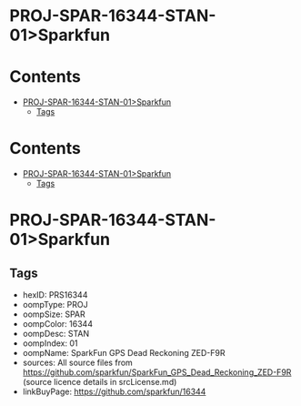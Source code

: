 
PROJ-SPAR-16344-STAN-01>Sparkfun
================================

Contents
========

* [PROJ-SPAR-16344-STAN-01>Sparkfun](#proj-spar-16344-stan-01sparkfun)
	* [Tags](#tags)

Contents
========

* [PROJ-SPAR-16344-STAN-01>Sparkfun](#proj-spar-16344-stan-01sparkfun)
	* [Tags](#tags)

# PROJ-SPAR-16344-STAN-01>Sparkfun

## Tags

- hexID: PRS16344
- oompType: PROJ
- oompSize: SPAR
- oompColor: 16344
- oompDesc: STAN
- oompIndex: 01
- oompName: SparkFun GPS Dead Reckoning ZED-F9R
- sources: All source files from https://github.com/sparkfun/SparkFun_GPS_Dead_Reckoning_ZED-F9R (source licence details in srcLicense.md)
- linkBuyPage: https://github.com/sparkfun/16344
